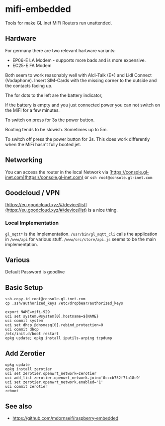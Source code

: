 # mifi-embedded
Tools for make GL.inet MiFi Routers run unattended.

## Hardware

For germany there are two relevant hartware variants:

* EP06-E LA Modem - supports more bads and is more expensive.
* EC25-E FA Modem

Both seem to work reasonably well with Aldi-Talk (E+) and Lidl Connect (Vodaphone).
Insert SIM-Cards with the missing corner to the outside and the contacts facing up.

The for dots to the left are the battery indicator,

If the battery is empty  and you just connected power you can not switch on the MiFi for a few minutes.

To switch on press for 3s the power button.

Booting tends to be slowish. Sometimes up to 5m.

To switch off press the power button for 3s. This does work differently when the MiFi hasn't fully booted jet.

## Networking

You can access the router in the local Network via [https://console.gl-inet.com](https://console.gl-inet.com) or `ssh root@console.gl-inet.com`

## Goodcloud / VPN

[https://eu.goodcloud.xyz/#/device/list](https://eu.goodcloud.xyz/#/device/list) is a nice thing.

### Local Implementation

`gl_mqtt*` is the Implementation. `/usr/bin/gl_mqtt_cli` calls the application in `/www/api` for various stuff.  `/www/src/store/api.js` seems to be the main implementation.

## Various

Default Password is goodlive

## Basic Setup

```
ssh-copy-id root@console.gl-inet.com
cp .ssh/authorized_keys /etc/dropbear/authorized_keys
```

```
export NAME=mifi-929
uci set system.@system[0].hostname=${NAME}
uci commit system
uci set dhcp.@dnsmasq[0].rebind_protection=0
uci commit dhcp
/etc/init.d/boot restart
opkg update; opkg install iputils-arping tcpdump
```

## Add Zerotier

```
opkg update
opkg install zerotier
uci set zerotier.openwrt_network=zerotier
uci add_list zerotier.openwrt_network.join='0cccb752f7fa18c9'
uci set zerotier.openwrt_network.enabled='1'
uci commit zerotier
reboot
```

## See also

* https://github.com/mdornseif/raspberry-embedded
